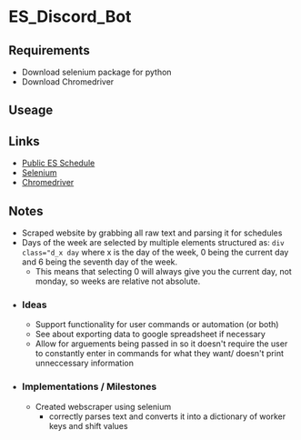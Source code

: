 # ES_Discord_Bot

## Requirements
 - Download selenium package for python
 - Download Chromedriver 
## Useage 

## Links
 - [Public ES Schedule](https://account.subitup.com/public/?5t7i0fpakJA%3d#byTimeDay)
 - [Selenium](https://selenium-python.readthedocs.io/installation.html)
 - [Chromedriver](http://chromedriver.storage.googleapis.com/index.html?path=72.0.3626.7/)

## Notes
- Scraped website by grabbing all raw text and parsing it for schedules 
- Days of the week are selected by multiple elements structured as: ```div class="d_x day``` where x is the day of the week, 0 being the current day and 6 being the seventh day of the week.
  - This means that selecting 0 will always give you the current day, not monday, so weeks are relative not absolute.
- ### Ideas
  - Support functionality for user commands or automation (or both)
  - See about exporting data to google spreadsheet if necessary
  - Allow for arguements being passed in so it doesn't require the user to constantly enter in commands for what they want/ doesn't print unneccessary information
- ### Implementations / Milestones
  - Created webscraper using selenium
    - correctly parses text and converts it into a dictionary of worker keys and shift values

